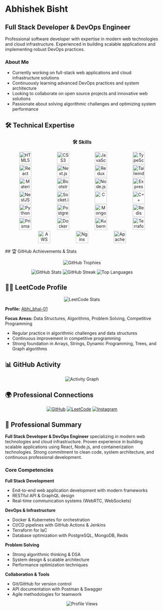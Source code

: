 # Abhishek Bisht

## Full Stack Developer & DevOps Engineer

Professional software developer with expertise in modern web technologies and cloud infrastructure. Experienced in building scalable applications and implementing robust DevOps practices.

### About Me

* Currently working on full-stack web applications and cloud infrastructure solutions
* Continuously learning advanced DevOps practices and system architecture
* Looking to collaborate on open source projects and innovative web solutions
* Passionate about solving algorithmic challenges and optimizing system performance

## 🛠️ Technical Expertise

<div align="center">

### 🛠️ Skills

<p>
<img src="https://cdn.jsdelivr.net/gh/devicons/devicon/icons/html5/html5-original.svg" height="40" alt="HTML5" style="margin:0 40px;"/>
<img src="https://cdn.jsdelivr.net/gh/devicons/devicon/icons/css3/css3-original.svg" height="40" alt="CSS3" style="margin:0 40px;"/>
<img src="https://cdn.jsdelivr.net/gh/devicons/devicon/icons/javascript/javascript-original.svg" height="40" alt="JavaScript" style="margin:0 40px;"/>
<img src="https://cdn.jsdelivr.net/gh/devicons/devicon/icons/typescript/typescript-original.svg" height="40" alt="TypeScript" style="margin:0 40px;"/>
<img src="https://cdn.jsdelivr.net/gh/devicons/devicon/icons/react/react-original.svg" height="40" alt="React" style="margin:0 40px;"/>
<img src="https://cdn.jsdelivr.net/gh/devicons/devicon/icons/nextjs/nextjs-original.svg" height="40" alt="Next.js" style="margin:0 40px;"/>
<img src="https://cdn.jsdelivr.net/gh/devicons/devicon/icons/redux/redux-original.svg" height="40" alt="Redux" style="margin:0 40px;"/>
<img src="https://cdn.jsdelivr.net/gh/devicons/devicon/icons/tailwindcss/tailwindcss-original.svg" height="40" alt="Tailwind CSS" style="margin:0 40px;"/>
<img src="https://cdn.jsdelivr.net/gh/devicons/devicon/icons/materialui/materialui-original.svg" height="40" alt="Material UI" style="margin:0 40px;"/>
<img src="https://cdn.jsdelivr.net/gh/devicons/devicon/icons/bootstrap/bootstrap-original.svg" height="40" alt="Bootstrap" style="margin:0 40px;"/>
<img src="https://cdn.jsdelivr.net/gh/devicons/devicon/icons/nodejs/nodejs-original.svg" height="40" alt="Node.js" style="margin:0 40px;"/>
<img src="https://cdn.jsdelivr.net/gh/devicons/devicon/icons/express/express-original.svg" height="40" alt="Express.js" style="margin:0 40px;"/>
<img src="https://cdn.jsdelivr.net/gh/devicons/devicon/icons/nestjs/nestjs-plain.svg" height="40" alt="NestJS" style="margin:0 40px;"/>
<img src="https://cdn.jsdelivr.net/gh/devicons/devicon/icons/socketio/socketio-original.svg" height="40" alt="Socket.io" style="margin:0 40px;"/>
<img src="https://cdn.jsdelivr.net/gh/devicons/devicon/icons/c/c-original.svg" height="40" alt="C" style="margin:0 40px;"/>
<img src="https://cdn.jsdelivr.net/gh/devicons/devicon/icons/cplusplus/cplusplus-original.svg" height="40" alt="C++" style="margin:0 40px;"/>
<img src="https://cdn.jsdelivr.net/gh/devicons/devicon/icons/python/python-original.svg" height="40" alt="Python" style="margin:0 40px;"/>
<img src="https://cdn.jsdelivr.net/gh/devicons/devicon/icons/postgresql/postgresql-original.svg" height="40" alt="PostgreSQL" style="margin:0 40px;"/>
<img src="https://cdn.jsdelivr.net/gh/devicons/devicon/icons/mongodb/mongodb-original.svg" height="40" alt="MongoDB" style="margin:0 40px;"/>
<img src="https://cdn.jsdelivr.net/gh/devicons/devicon/icons/redis/redis-original.svg" height="40" alt="Redis" style="margin:0 40px;"/>
<img src="https://cdn.jsdelivr.net/gh/devicons/devicon/icons/prisma/prisma-original.svg" height="40" alt="Prisma" style="margin:0 40px;"/>
<img src="https://cdn.jsdelivr.net/gh/devicons/devicon/icons/docker/docker-original.svg" height="40" alt="Docker" style="margin:0 40px;"/>
<img src="https://cdn.jsdelivr.net/gh/devicons/devicon/icons/kubernetes/kubernetes-plain.svg" height="40" alt="Kubernetes" style="margin:0 40px;"/>
<img src="https://cdn.jsdelivr.net/gh/devicons/devicon/icons/terraform/terraform-original.svg" height="40" alt="Terraform" style="margin:0 40px;"/>
<img src="https://cdn.jsdelivr.net/gh/devicons/devicon/icons/amazonwebservices/amazonwebservices-original.svg" height="40" alt="AWS" style="margin:0 40px;"/>
<img src="https://cdn.jsdelivr.net/gh/devicons/devicon/icons/nginx/nginx-original.svg" height="40" alt="Nginx" style="margin:0 40px;"/>
<img src="https://cdn.jsdelivr.net/gh/devicons/devicon/icons/apache/apache-original.svg" height="40" alt="Apache" style="margin:0 40px;"/>
</p>

</div>
## 🏆 GitHub Achievements & Stats

<div align="center">

![GitHub Trophies](https://github-profile-trophy.vercel.app/?username=abhi12-hue\&theme=darkhub\&no-frame=true\&margin-w=5\&margin-h=5)

<img src="https://github-readme-stats.vercel.app/api?username=abhi12-hue&show_icons=true&theme=dark&hide_border=true&bg_color=0d1117" alt="GitHub Stats" />

<img src="https://github-readme-streak-stats.herokuapp.com/?user=abhi12-hue&theme=dark&hide_border=true&background=0d1117" alt="GitHub Streak" />

<img src="https://github-readme-stats.vercel.app/api/top-langs/?username=abhi12-hue&layout=compact&theme=dark&hide_border=true&bg_color=0d1117" alt="Top Languages" />

</div>

## 🧑‍💻 LeetCode Profile

<div align="center">
  <img src="https://leetcard.jacoblin.cool/Abhi_bhai-01?theme=dark&font=source_code_pro&ext=contest" alt="LeetCode Stats" />
</div>

**Profile:** [Abhi\_bhai-01](https://leetcode.com/u/Abhi_bhai-01/)

**Focus Areas:** Data Structures, Algorithms, Problem Solving, Competitive Programming

* Regular practice in algorithmic challenges and data structures
* Continuous improvement in competitive programming
* Strong foundation in Arrays, Strings, Dynamic Programming, Trees, and Graph algorithms

## 📊 GitHub Activity

<div align="center">
  <img src="https://github-readme-activity-graph.vercel.app/graph?username=abhi12-hue&theme=github-compact&hide_border=true&bg_color=0d1117&color=79c0ff&line=58a6ff&point=f85149" alt="Activity Graph" />
</div>

## 🌍 Professional Connections

<div align="center">

[![GitHub](https://img.shields.io/badge/GitHub-181717?style=for-the-badge\&logo=github\&logoColor=white)](https://github.com/abhi12-hue)
[![LeetCode](https://img.shields.io/badge/LeetCode-FFA116?style=for-the-badge\&logo=leetcode\&logoColor=white)](https://leetcode.com/u/Abhi_bhai-01/)
[![Instagram](https://img.shields.io/badge/Instagram-E4405F?style=for-the-badge\&logo=instagram\&logoColor=white)](https://instagram.com/abhishek_bisht213)

</div>

## 📌 Professional Summary

**Full Stack Developer & DevOps Engineer** specializing in modern web technologies and cloud infrastructure. Proven experience in building scalable applications using React, Node.js, and containerization technologies. Strong commitment to clean code, system architecture, and continuous professional development.

### Core Competencies

**Full Stack Development**

* End-to-end web application development with modern frameworks
* RESTful API & GraphQL design
* Real-time communication systems (WebRTC, WebSockets)

**DevOps & Infrastructure**

* Docker & Kubernetes for orchestration
* CI/CD pipelines with GitHub Actions & Jenkins
* Terraform for IaC
* Database optimization with PostgreSQL, MongoDB, Redis

**Problem Solving**

* Strong algorithmic thinking & DSA
* System design & scalable architecture
* Performance optimization techniques

**Collaboration & Tools**

* Git/GitHub for version control
* API documentation with Postman & Swagger
* Agile methodologies for teamwork

<div align="center">
  <img src="https://komarev.com/ghpvc/?username=abhi12-hue&label=Profile%20Views&color=0e75b6&style=flat" alt="Profile Views" />
</div>

<div align="ce
